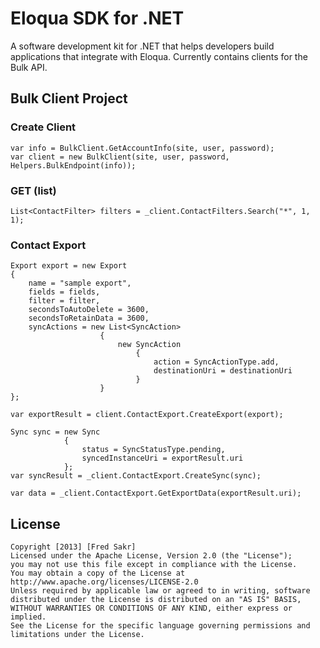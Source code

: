 Eloqua SDK for .NET
=================
A software development kit for .NET that helps developers build applications that integrate with Eloqua.
Currently contains clients for the Bulk API.

## Bulk Client Project
### Create Client
	var info = BulkClient.GetAccountInfo(site, user, password);
	var client = new BulkClient(site, user, password, Helpers.BulkEndpoint(info));

### GET (list)
	List<ContactFilter> filters = _client.ContactFilters.Search("*", 1, 1);

### Contact Export
	Export export = new Export
	{
		name = "sample export",
		fields = fields,
		filter = filter,
		secondsToAutoDelete = 3600,
		secondsToRetainData = 3600,
		syncActions = new List<SyncAction>
						{
							new SyncAction
								{
									action = SyncActionType.add,
									destinationUri = destinationUri
								}
						}
	};

	var exportResult = client.ContactExport.CreateExport(export);

	Sync sync = new Sync
				{
					status = SyncStatusType.pending,
					syncedInstanceUri = exportResult.uri
				};
	var syncResult = _client.ContactExport.CreateSync(sync);

	var data = _client.ContactExport.GetExportData(exportResult.uri);


## License
	Copyright [2013] [Fred Sakr]
	Licensed under the Apache License, Version 2.0 (the "License");
	you may not use this file except in compliance with the License.
	You may obtain a copy of the License at
	http://www.apache.org/licenses/LICENSE-2.0
	Unless required by applicable law or agreed to in writing, software
	distributed under the License is distributed on an "AS IS" BASIS,
	WITHOUT WARRANTIES OR CONDITIONS OF ANY KIND, either express or implied.
	See the License for the specific language governing permissions and
	limitations under the License.